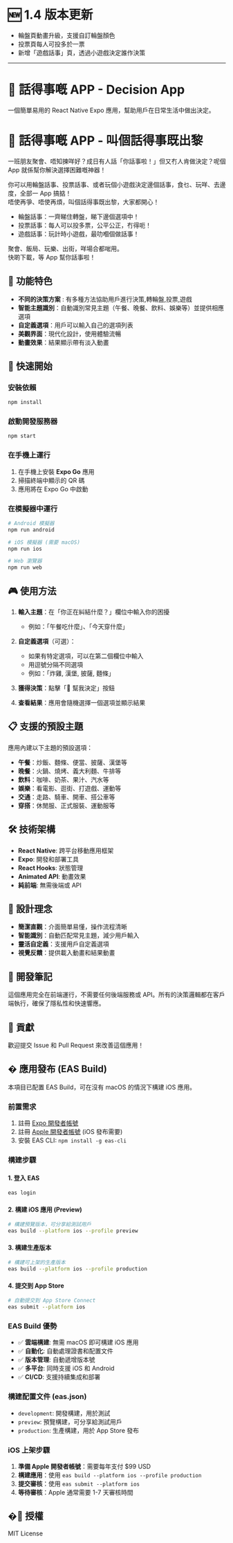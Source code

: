# 🆕 1.4 版本更新

- 輪盤頁動畫升級，支援自訂輪盤顏色
- 投票頁每人可投多於一票
- 新增「遊戲話事」頁，透過小遊戲決定誰作決策

---

# 🎯 話得事嘅 APP - Decision App

一個簡單易用的 React Native Expo 應用，幫助用戶在日常生活中做出決定。

# 📱 話得事嘅 APP - 叫個話得事既出黎

一班朋友聚會、唔知揀咩好？成日有人話「你話事啦！」但又冇人肯做決定？呢個 App 就係幫你解決選擇困難嘅神器！

你可以用輪盤話事、投票話事、或者玩個小遊戲決定邊個話事，食乜、玩咩、去邊度，全部一 App 搞掂！  
唔使再爭、唔使再煩，叫個話得事既出黎，大家都開心！

- 輪盤話事：一齊睇住轉盤，睇下邊個選項中！
- 投票話事：每人可以投多票，公平公正，冇得呃！
- 遊戲話事：玩計時小遊戲，最叻嗰個做話事！

聚會、飯局、玩樂、出街，咩場合都啱用。  
快啲下載，等 App 幫你話事啦！

## 📱 功能特色

- **不同的決策方案** : 有多種方法協助用戶進行決策,轉輪盤,投票,遊戲
- **智能主題識別**：自動識別常見主題（午餐、晚餐、飲料、娛樂等）並提供相應選項
- **自定義選項**：用戶可以輸入自己的選項列表
- **美觀界面**：現代化設計，使用體驗流暢
- **動畫效果**：結果顯示帶有淡入動畫

## 🚀 快速開始

### 安裝依賴

```bash
npm install
```

### 啟動開發服務器

```bash
npm start
```

### 在手機上運行

1. 在手機上安裝 **Expo Go** 應用
2. 掃描終端中顯示的 QR 碼
3. 應用將在 Expo Go 中啟動

### 在模擬器中運行

```bash
# Android 模擬器
npm run android

# iOS 模擬器 (需要 macOS)
npm run ios

# Web 瀏覽器
npm run web
```

## 🎮 使用方法

1. **輸入主題**：在「你正在糾結什麼？」欄位中輸入你的困擾

   - 例如：「午餐吃什麼」、「今天穿什麼」

2. **自定義選項**（可選）：

   - 如果有特定選項，可以在第二個欄位中輸入
   - 用逗號分隔不同選項
   - 例如：「炸雞, 漢堡, 披薩, 麵條」

3. **獲得決策**：點擊「🎲 幫我決定」按鈕

4. **查看結果**：應用會隨機選擇一個選項並顯示結果

## 📋 支援的預設主題

應用內建以下主題的預設選項：

- **午餐**：炒飯、麵條、便當、披薩、漢堡等
- **晚餐**：火鍋、燒烤、義大利麵、牛排等
- **飲料**：咖啡、奶茶、果汁、汽水等
- **娛樂**：看電影、逛街、打遊戲、運動等
- **交通**：走路、騎車、開車、搭公車等
- **穿搭**：休閒服、正式服裝、運動服等

## 🛠 技術架構

- **React Native**: 跨平台移動應用框架
- **Expo**: 開發和部署工具
- **React Hooks**: 狀態管理
- **Animated API**: 動畫效果
- **純前端**: 無需後端或 API

## 🎨 設計理念

- **簡潔直觀**：介面簡單易懂，操作流程清晰
- **智能識別**：自動匹配常見主題，減少用戶輸入
- **靈活自定義**：支援用戶自定義選項
- **視覺反饋**：提供載入動畫和結果動畫

## 📝 開發筆記

這個應用完全在前端運行，不需要任何後端服務或 API。所有的決策邏輯都在客戶端執行，確保了隱私性和快速響應。

## 🤝 貢獻

歡迎提交 Issue 和 Pull Request 來改善這個應用！

## � 應用發布 (EAS Build)

本項目已配置 EAS Build，可在沒有 macOS 的情況下構建 iOS 應用。

### 前置需求

1. 註冊 [Expo 開發者帳號](https://expo.dev/)
2. 註冊 [Apple 開發者帳號](https://developer.apple.com/) (iOS 發布需要)
3. 安裝 EAS CLI: `npm install -g eas-cli`

### 構建步驟

#### 1. 登入 EAS

```bash
eas login
```

#### 2. 構建 iOS 應用 (Preview)

```bash
# 構建預覽版本，可分享給測試用戶
eas build --platform ios --profile preview
```

#### 3. 構建生產版本

```bash
# 構建可上架的生產版本
eas build --platform ios --profile production
```

#### 4. 提交到 App Store

```bash
# 自動提交到 App Store Connect
eas submit --platform ios
```

### EAS Build 優勢

- ✅ **雲端構建**: 無需 macOS 即可構建 iOS 應用
- ✅ **自動化**: 自動處理證書和配置文件
- ✅ **版本管理**: 自動遞增版本號
- ✅ **多平台**: 同時支援 iOS 和 Android
- ✅ **CI/CD**: 支援持續集成和部署

### 構建配置文件 (eas.json)

- `development`: 開發構建，用於測試
- `preview`: 預覽構建，可分享給測試用戶
- `production`: 生產構建，用於 App Store 發布

### iOS 上架步驟

1. **準備 Apple 開發者帳號**：需要每年支付 $99 USD
2. **構建應用**：使用 `eas build --platform ios --profile production`
3. **提交審核**：使用 `eas submit --platform ios`
4. **等待審核**：Apple 通常需要 1-7 天審核時間

## �📄 授權

MIT License
